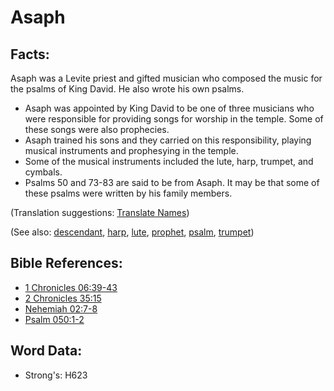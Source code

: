 # Asaph #

## Facts: ##

Asaph was a Levite priest and gifted musician who composed the music for the psalms of King David. He also wrote his own psalms.

* Asaph was appointed by King David to be one of three musicians who were responsible for providing songs for worship in the temple. Some of these songs were also prophecies.
* Asaph trained his sons and they carried on this responsibility, playing musical instruments and prophesying in the temple.
* Some of the musical instruments included the lute, harp, trumpet, and cymbals.
* Psalms 50 and 73-83 are said to be from Asaph. It may be that some of these psalms were written by his family members.

(Translation suggestions: [Translate Names](rc://en/ta/man/translate/translate-names))

(See also: [descendant](../other/descendant.md), [harp](../other/harp.md), [lute](../other/lute.md), [prophet](../kt/prophet.md), [psalm](../kt/psalm.md), [trumpet](../other/trumpet.md))

## Bible References: ##

* [1 Chronicles 06:39-43](rc://en/tn/help/1ch/06/39)
* [2 Chronicles 35:15](rc://en/tn/help/2ch/35/15)
* [Nehemiah 02:7-8](rc://en/tn/help/neh/02/07)
* [Psalm 050:1-2](rc://en/tn/help/psa/050/001)

## Word Data: ##

* Strong's: H623
